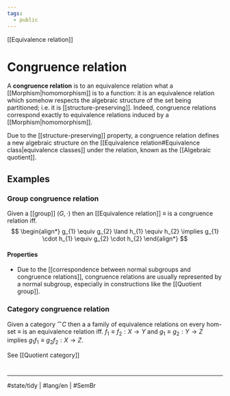 ```yaml
---
tags:
  - public
---
```

[[Equivalence relation]]
# Congruence relation
A **congruence relation** is to an equivalence relation what a [[Morphism|homomorphism]] is to a function:
it is an equivalence relation which somehow respects the algebraic structure of the set being partitioned;
i.e. it is [[structure-preserving]].
Indeed, congruence relations correspond exactly to equivalence relations induced by a [[Morphism|homomorphism]].

Due to the [[structure-preserving]] property, a congruence relation defines a new algebraic structure on the [[Equivalence relation#Equivalence class|equivalence classes]] under the relation,
known as the [[Algebraic quotient]].

## Examples
### Group congruence relation
Given a [[group]] $(G, \cdot)$ then an [[Equivalence relation]] $\equiv$ is a congruence relation iff.
$$
\begin{align*}
g_{1} \equiv g_{2} \land h_{1} \equiv h_{2} \implies g_{1} \cdot h_{1} \equiv g_{2} \cdot h_{2}
\end{align*}
$$
#### Properties

- Due to the [[correspondence between normal subgroups and congruence relations]], congruence relations are usually represented by a normal subgroup, especially in constructions like the [[Quotient group]].

### Category congruence relation

Given a category $\cat C$ then a a family of equivalence relations on every hom-set $\equiv$  is an equivalence relation iff. $f_{1} \equiv f_{2} : X\to Y$ and $g_{1} \equiv g_{2} : Y\to Z$ implies $g_{1}f_{1} \equiv g_{2}f_{2} : X \to Z$.

See [[Quotient category]]

#
---
#state/tidy | #lang/en | #SemBr 